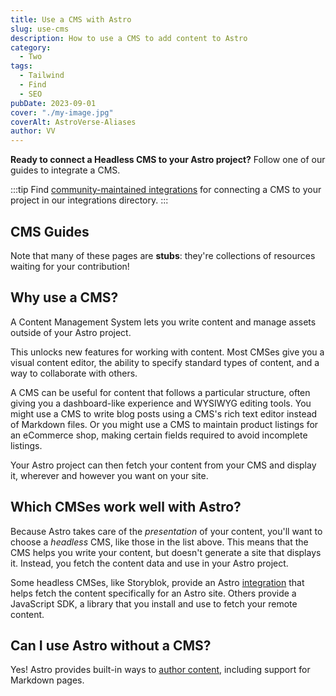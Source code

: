 ```yaml
---
title: Use a CMS with Astro
slug: use-cms
description: How to use a CMS to add content to Astro
category:
  - Two
tags:
  - Tailwind
  - Find
  - SEO
pubDate: 2023-09-01
cover: "./my-image.jpg"
coverAlt: AstroVerse-Aliases
author: VV
---
```


**Ready to connect a Headless CMS to your Astro project?** Follow one of our guides to integrate a CMS.

:::tip
Find [community-maintained integrations](https://astro.build/integrations/?search=cms) for connecting a CMS to your project in our integrations directory.
:::

## CMS Guides

Note that many of these pages are **stubs**: they're collections of resources waiting for your contribution!

<CMSGuidesNav />

## Why use a CMS?

A Content Management System lets you write content and manage assets outside of your Astro project.

This unlocks new features for working with content. Most CMSes give you a visual content editor, the ability to specify standard types of content, and a way to collaborate with others.

A CMS can be useful for content that follows a particular structure, often giving you a dashboard-like experience and WYSIWYG editing tools. You might use a CMS to write blog posts using a CMS's rich text editor instead of Markdown files. Or you might use a CMS to maintain product listings for an eCommerce shop, making certain fields required to avoid incomplete listings.

Your Astro project can then fetch your content from your CMS and display it, wherever and however you want on your site.

## Which CMSes work well with Astro?

Because Astro takes care of the _presentation_ of your content, you'll want to choose a _headless_ CMS, like those in the list above. This means that the CMS helps you write your content, but doesn't generate a site that displays it. Instead, you fetch the content data and use in your Astro project.

Some headless CMSes, like Storyblok, provide an Astro [integration](/en/guides/integrations-guide/) that helps fetch the content specifically for an Astro site. Others provide a JavaScript SDK, a library that you install and use to fetch your remote content.

## Can I use Astro without a CMS?

Yes! Astro provides built-in ways to [author content](/en/guides/content/), including support for Markdown pages.
